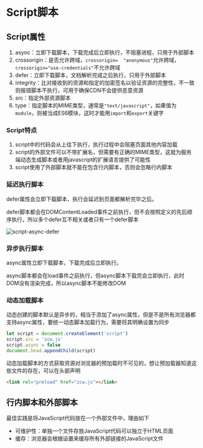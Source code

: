 # Script脚本

## Script属性

1. async：立即下载脚本，下载完成后立即执行，不阻塞进程，只用于外部脚本
2. crossorigin：是否允许跨域，`crossorigin=  "anonymous"`允许跨域，`crossorigin="use-credentials"`不允许跨域
3. defer：立即下载脚本，文档解析完成之后执行，只用于外部脚本
4. integrity：比对接收到的资源和指定的加密签名以验证资源的完整性，不一致则报错脚本不执行，可用于确保CDN不会提供恶意资源
5. src：指定外部资源脚本
6. type：指定脚本的MIME类型，通常是`"text/javascript"`，如果值为`module`，则被当成ES6模块，这时才能用`import`和`export`关键字

### Script特点

1. script中的代码会从上往下执行，执行过程中会阻塞页面其他内容加载
2. script的外部文件可以不带扩展名，但需要有正确的MIME类型，这就为服务端动态生成脚本或者用javascript的扩展语言提供了可能性
3. script使用了外部脚本就不能在包含行内脚本，否则会忽略行内脚本

### 延迟执行脚本

defer属性会立即下载脚本，执行会延迟到页面都解析完毕之后。  

defer脚本都会在DOMContentLoaded事件之前执行，但不会按照定义的先后顺序执行，所以多个defer互不相关或者只有一个defer脚本

![script-async-defer](F:\Notes\JavaScript\images\script-async-defer.jpg)

### 异步执行脚本

async属性立即下载脚本，下载完成后立即执行。  

async脚本都会在load事件之前执行，但async脚本下载完会立即执行，此时DOM没有渲染完成，所以async脚本不能修改DOM

### 动态加载脚本

动态创建的脚本默认是异步的，相当于添加了async属性，但是不是所有浏览器都支持async属性，要统一动态脚本加载行为，需要将其明确设置为同步

```js
let script = document.createElement('script')
script.src = 'zcw.js'
script.async = false
document.head.appendChild(script)
```

动态加载脚本的方式获取资源对浏览器的预加载时不可见的，想让预加载器知道这些文件的存在，可以在头部声明

```html
<link rel="preload" href="zcw.js"></link>
```

## 行内脚本和外部脚本

最佳实践是将JavaScript代码放在一个外部文件中，理由如下

- 可维护性：单独一个文件存放JavaScript代码可以独立于HTML页面
- 缓存：浏览器会根据设置来缓存所有外部链接的JavaScript文件

